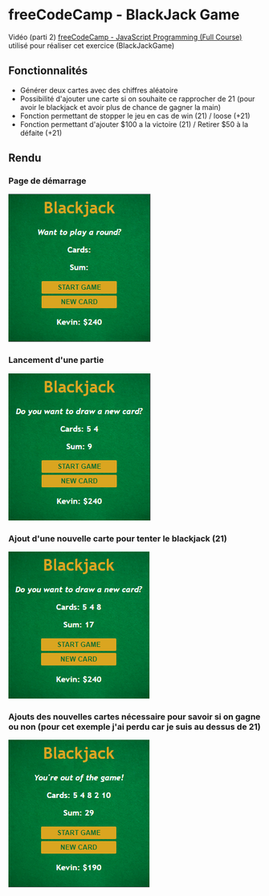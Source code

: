 # freeCodeCamp - BlackJack Game

Vidéo (parti 2) [freeCodeCamp - JavaScript Programming (Full Course)](https://youtu.be/jS4aFq5-91M) utilisé pour réaliser cet exercice (BlackJackGame)

## Fonctionnalités

- Générer deux cartes avec des chiffres aléatoire
- Possibilité d'ajouter une carte si on souhaite ce rapprocher de 21 (pour avoir le blackjack et avoir plus de chance de gagner la main)
- Fonction permettant de stopper le jeu en cas de win (21) / loose (+21)
- Fonction permettant d'ajouter $100 a la victoire (21) / Retirer $50 à la défaite (+21)

## Rendu

### Page de démarrage
![Page au démarrage](images/home.PNG)
### Lancement d'une partie
![Lancement d'une partie](images/start.PNG)
### Ajout d'une nouvelle carte pour tenter le blackjack (21)
![Ajout d'une nouvelle carte pour tenter le blackjack (21)](images/new_card.PNG)
### Ajouts des nouvelles cartes nécessaire pour savoir si on gagne ou non (pour cet exemple j'ai perdu car je suis au dessus de 21)
![ajout de nouvelles cartes jusqu'au résultat](images/new_card_loose.PNG)
